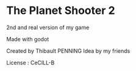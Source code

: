 # The Planet Shooter 2

2nd and real version of my game

Made with godot

Created by Thibault PENNING
Idea by my friends

License : CeCILL-B
